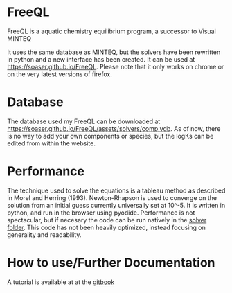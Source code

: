 # FreeQL
FreeQL is a aquatic chemistry equilibrium program, a successor to Visual MINTEQ

It uses the same database as MINTEQ, but the solvers have been rewritten in python and a new interface has been created. It can be used at https://soaser.github.io/FreeQL. Please note that it only works on chrome or on the very latest versions of firefox.

# Database
The database used my FreeQL can be downloaded at https://soaser.github.io/FreeQL/assets/solvers/comp.vdb. As of now, there is no way to add your own components or species, but the logKs can be edited from within the website.

# Performance
The technique used to solve the equations is a tableau method as described in Morel and Herring (1993). Newton-Rhapson is used to converge on the solution from an initial guess currently universally set at 10^-5. It is written in python, and run in the browser using pyodide. Performance is not spectacular, but if necesary the code can be run natively in the [solver folder](assets/solver). This code has not been heavily optimized, instead focusing on generality and readability.

# How to use/Further Documentation
A tutorial is available at at the [gitbook](https://stephmorel8910.gitbook.io/freeql/#entering-concentrations)
